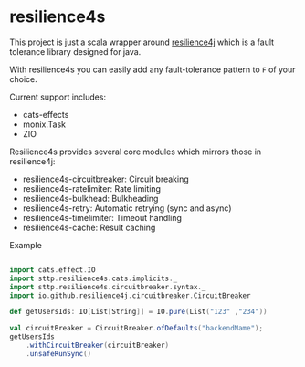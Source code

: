 # resilience4s

This project is just a scala wrapper around [resilience4j](https://github.com/resilience4j/resilience4j) 
which is a fault tolerance library designed for java.

With resilience4s you can easily add any fault-tolerance pattern to `F` of your choice.

Current support includes:
* cats-effects
* monix.Task
* ZIO

Resilience4s provides several core modules which mirrors those in resilience4j:

* resilience4s-circuitbreaker: Circuit breaking
* resilience4s-ratelimiter: Rate limiting
* resilience4s-bulkhead: Bulkheading
* resilience4s-retry: Automatic retrying (sync and async)
* resilience4s-timelimiter: Timeout handling
* resilience4s-cache: Result caching

Example
```scala mdoc

import cats.effect.IO
import sttp.resilience4s.cats.implicits._
import sttp.resilience4s.circuitbreaker.syntax._
import io.github.resilience4j.circuitbreaker.CircuitBreaker

def getUsersIds: IO[List[String]] = IO.pure(List("123" ,"234"))

val circuitBreaker = CircuitBreaker.ofDefaults("backendName");
getUsersIds
    .withCircuitBreaker(circuitBreaker)
    .unsafeRunSync()
```
